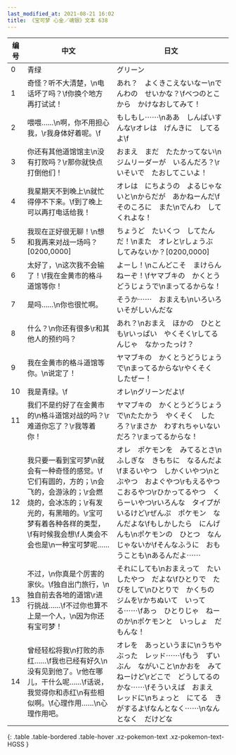 ```yaml
---
last_modified_at: 2021-08-21 16:02
title: 《宝可梦 心金／魂银》文本 638
---
```

| 编号 | 中文 | 日文 |
| ---- | ---- | ---- |
| 0 | 青绿 | グリーン |
| 1 | 奇怪？听不大清楚，\n电话坏了吗？\f你换个地方再打试试！ | あれ？　よくきこえないなー\nでんわの　せいかな？\fべつのとこから　かけなおしてみて！ |
| 2 | 喂喂……\n啊，你不用担心我，\r我身体好着呢。\f | もしもし⋯⋯\nああ　しんぱいすんな\rオレは　げんきに　してるよ\f |
| 3 | 你还有其他道馆馆主\n没有打败吗？\r那你就快点打倒他们！ | おまえ　まだ　たたかってない\nジムリーダーが　いるんだろ？\rいそいで　たおしてこいよ！ |
| 4 | 我星期天不到晚上\n就忙得停不下来。\f到了晚上可以再打电话给我！ | オレは　にちようの　よるじゃないと\nからだが　あかねーんだ\fそのころに　また\nでんわ　してくれよな！ |
| 5 | 我现在正好很无聊！\n想和我再来对战一场吗？[0200,0000] | ちょうど　たいくつ　してたんだ！\nまた　オレと\rしょうぶ　してみないか？[0200,0000] |
| 6 | 太好了，\n这次我不会输了！\f我在金黄市的格斗道馆等你！ | よーし！\nこんどこそ　まけらんねーぞ！\fヤマブキの　かくとうどうじょうで\nまってるからな！ |
| 7 | 是吗……\n你也很忙啊。 | そうか⋯⋯　おまえも\nいろいろ　いそがしいんだな |
| 8 | 什么？\n你还有很多\r和其他人的预约吗？ | あれ？\nおまえ　ほかの　ひととも\rいっぱい　やくそく\rしてるんじゃ　なかったっけ？ |
| 9 | 我在金黄市的格斗道馆等你。\n说定了！ | ヤマブキの　かくとうどうじょうで\nまってるからな\rやくそく　したぜー！ |
| 10 | 我是青绿。\f | オレ\nグリーンだよ\f |
| 11 | 我们不是约好了在金黄市的\n格斗道馆对战的吗？\r难道你忘了？\r我等着你！ | ヤマブキの　かくとうどうじょうで\nたたかう　やくそく　したろ？\rまさか　わすれちゃいないだろ？\rまってるからな！ |
| 12 | 我只要一看到宝可梦\n就会有一种奇怪的感觉。\f它们有圆的，方的；\n会飞的，会游泳的；\r会燃烧的，会冰冻的；\r有发光的，有黑暗的。\r宝可梦有着各种各样的类型，\f有时候我会想\f人类会不会也是\n一种宝可梦呢…… | オレ　ポケモンを　みてるとさ\nふしぎな　きもちに　なるんだよ\fまるいやつ　しかくいやつ\nとぶやつ　およぐやつ\rもえるやつ　こおるやつ\rひかってるやつ　くらーいやつ\rいろんな　タイプが　いるけど\rぜんぷ　ポケモン　なんだよな\fもしかしたら　にんげんも\nポケモンの　ひとつ　なんじゃないか\fそんなふうに　おもうことも\nあるんだよ⋯⋯ |
| 13 | 不过，\n你真是个厉害的家伙。\f独自出门旅行，\n独自前去各地的道馆\r进行挑战……\f不过你也算不上是一个人，\n因为你还有宝可梦！ | それにしても\nおまえって　たいしたやつ　だよな\fひとりで　たびをして\nひとりで　かくちの　ジムを\rかちぬいて　いってる⋯⋯\fあっ　ひとりじゃ　ねーのか\nポケモンと　いっしょ　だもんな！ |
| 14 | 曾经轻松将我\n打败的赤红……\f我也已经有好久\n没有见到他了。\r他在哪儿，干什么呢……\f话说，我觉得你和赤红\n有些相似啊。\f心理作用……\n心理作用吧。 | オレを　あっというまに\nうちやぶった　レッド⋯⋯\fもう　ずいぶん　ながいこと\nかおを　みてねーけど\rどこで　どうしてるのかな⋯⋯\fそういえば　おまえ　レッドに\nちょっと　にてる　きがするよ\fなんとなく⋯⋯\nなんとなく　だけどな |
{: .table .table-bordered .table-hover .xz-pokemon-text .xz-pokemon-text-HGSS }